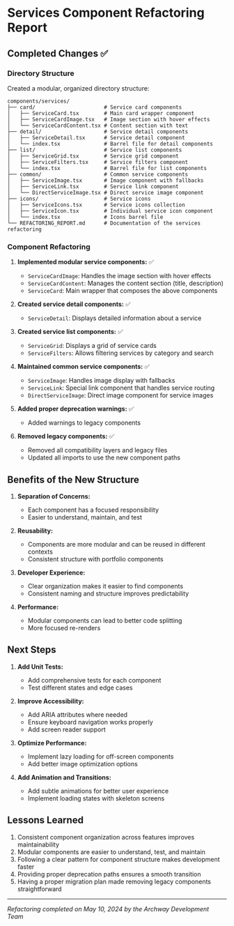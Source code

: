 # Services Component Refactoring Report

## Completed Changes ✅

### Directory Structure
Created a modular, organized directory structure:
```
components/services/
├── card/                      # Service card components
│   ├── ServiceCard.tsx        # Main card wrapper component
│   ├── ServiceCardImage.tsx   # Image section with hover effects
│   └── ServiceCardContent.tsx # Content section with text
├── detail/                    # Service detail components
│   ├── ServiceDetail.tsx      # Service detail component
│   └── index.tsx              # Barrel file for detail components
├── list/                      # Service list components
│   ├── ServiceGrid.tsx        # Service grid component
│   ├── ServiceFilters.tsx     # Service filters component
│   └── index.tsx              # Barrel file for list components
├── common/                    # Common service components
│   ├── ServiceImage.tsx       # Image component with fallbacks
│   ├── ServiceLink.tsx        # Service link component
│   └── DirectServiceImage.tsx # Direct service image component
├── icons/                     # Service icons
│   ├── ServiceIcons.tsx       # Service icons collection
│   ├── ServiceIcon.tsx        # Individual service icon component
│   └── index.tsx              # Icons barrel file
└── REFACTORING_REPORT.md      # Documentation of the services refactoring
```

### Component Refactoring
1. **Implemented modular service components:** ✅
   - `ServiceCardImage`: Handles the image section with hover effects
   - `ServiceCardContent`: Manages the content section (title, description)
   - `ServiceCard`: Main wrapper that composes the above components

2. **Created service detail components:** ✅
   - `ServiceDetail`: Displays detailed information about a service

3. **Created service list components:** ✅
   - `ServiceGrid`: Displays a grid of service cards
   - `ServiceFilters`: Allows filtering services by category and search

4. **Maintained common service components:** ✅
   - `ServiceImage`: Handles image display with fallbacks
   - `ServiceLink`: Special link component that handles service routing
   - `DirectServiceImage`: Direct image component for service images

5. **Added proper deprecation warnings:** ✅
   - Added warnings to legacy components

6. **Removed legacy components:** ✅
   - Removed all compatibility layers and legacy files
   - Updated all imports to use the new component paths

## Benefits of the New Structure

1. **Separation of Concerns:**
   - Each component has a focused responsibility
   - Easier to understand, maintain, and test

2. **Reusability:**
   - Components are more modular and can be reused in different contexts
   - Consistent structure with portfolio components

3. **Developer Experience:**
   - Clear organization makes it easier to find components
   - Consistent naming and structure improves predictability

4. **Performance:**
   - Modular components can lead to better code splitting
   - More focused re-renders

## Next Steps

1. **Add Unit Tests:**
   - Add comprehensive tests for each component
   - Test different states and edge cases

2. **Improve Accessibility:**
   - Add ARIA attributes where needed
   - Ensure keyboard navigation works properly
   - Add screen reader support

3. **Optimize Performance:**
   - Implement lazy loading for off-screen components
   - Add better image optimization options

4. **Add Animation and Transitions:**
   - Add subtle animations for better user experience
   - Implement loading states with skeleton screens

## Lessons Learned

1. Consistent component organization across features improves maintainability
2. Modular components are easier to understand, test, and maintain
3. Following a clear pattern for component structure makes development faster
4. Providing proper deprecation paths ensures a smooth transition
5. Having a proper migration plan made removing legacy components straightforward

---

*Refactoring completed on May 10, 2024 by the Archway Development Team* 